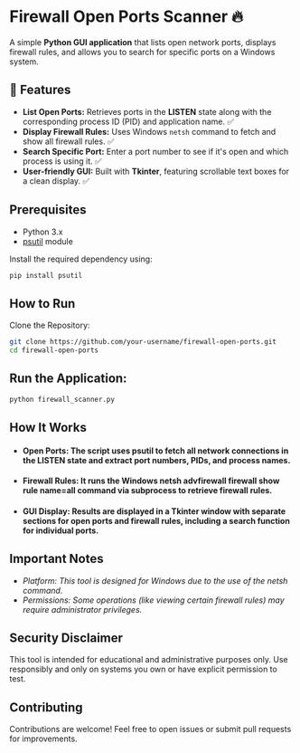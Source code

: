 # Firewall Open Ports Scanner 🔥

A simple **Python GUI application** that lists open network ports, displays firewall rules, and allows you to search for specific ports on a Windows system.

## 🚀 Features

- **List Open Ports:** Retrieves ports in the **LISTEN** state along with the corresponding process ID (PID) and application name. ✅
- **Display Firewall Rules:** Uses Windows `netsh` command to fetch and show all firewall rules. ✅
- **Search Specific Port:** Enter a port number to see if it's open and which process is using it. ✅
- **User-friendly GUI:** Built with **Tkinter**, featuring scrollable text boxes for a clean display. ✅

## Prerequisites

- Python 3.x  
- [psutil](https://pypi.org/project/psutil/) module

Install the required dependency using:

```bash
pip install psutil
```

## How to Run
Clone the Repository:
```bash
git clone https://github.com/your-username/firewall-open-ports.git
cd firewall-open-ports
```

## Run the Application:

```bash
python firewall_scanner.py
```

## How It Works
- #### Open Ports: The script uses psutil to fetch all network connections in the LISTEN state and extract port numbers, PIDs, and process names.
- #### Firewall Rules: It runs the Windows netsh advfirewall firewall show rule name=all command via subprocess to retrieve firewall rules.
- #### GUI Display: Results are displayed in a Tkinter window with separate sections for open ports and firewall rules, including a search function for individual ports.

## Important Notes
- *Platform: This tool is designed for Windows due to the use of the netsh command.*
- *Permissions: Some operations (like viewing certain firewall rules) may require administrator privileges.*

## Security Disclaimer
This tool is intended for educational and administrative purposes only. Use responsibly and only on systems you own or have explicit permission to test.

## Contributing
Contributions are welcome! Feel free to open issues or submit pull requests for improvements.
